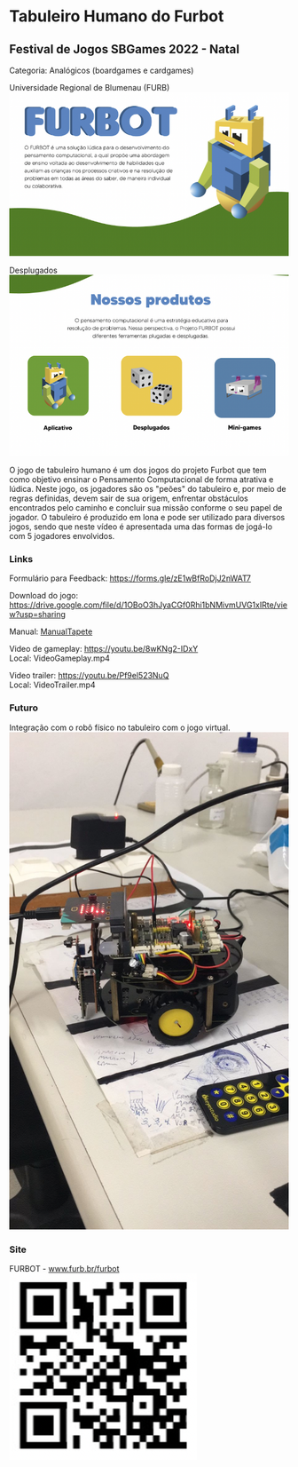 # Tabuleiro Humano do Furbot

## Festival de Jogos SBGames 2022 - Natal

Categoria: Analógicos (boardgames e cardgames)  

Universidade Regional de Blumenau (FURB)  
![Furbot](Furbot.png "Fubot")  

Desplugados  
![Desplugado](Desplugado.png "Desplugado")  

O jogo de tabuleiro humano é um dos jogos do projeto Furbot que tem como objetivo ensinar o Pensamento Computacional de forma atrativa e lúdica. Neste jogo, os jogadores são os "peões" do tabuleiro e, por meio de regras definidas, devem sair de sua origem, enfrentar obstáculos encontrados pelo caminho e concluir sua missão conforme o seu papel de jogador. O tabuleiro é produzido em lona e pode ser utilizado para diversos jogos, sendo que neste vídeo é apresentada uma das formas de jogá-lo com 5 jogadores envolvidos.

### Links

Formulário para Feedback: <https://forms.gle/zE1wBfRoDjJ2nWAT7>

Download do jogo: <https://drive.google.com/file/d/1OBoO3hJyaCGf0Rhi1bNMivmUVG1xIRte/view?usp=sharing>

Manual: [ManualTapete](ManualTapete.pdf "ManualTapete")  

Video de gameplay: <https://youtu.be/8wKNg2-IDxY>  
  Local: VideoGameplay.mp4  

Video trailer: <https://youtu.be/Pf9el523NuQ>  
  Local: VideoTrailer.mp4  

### Futuro

Integração com o robô físico no tabuleiro com o jogo virtual.  
![Robô](Robo.png "Robô")  

### Site

FURBOT - www.furb.br/furbot  
![QRCode_Furbot](QRCode_Furbot.png "QRCode_Furbot")  
